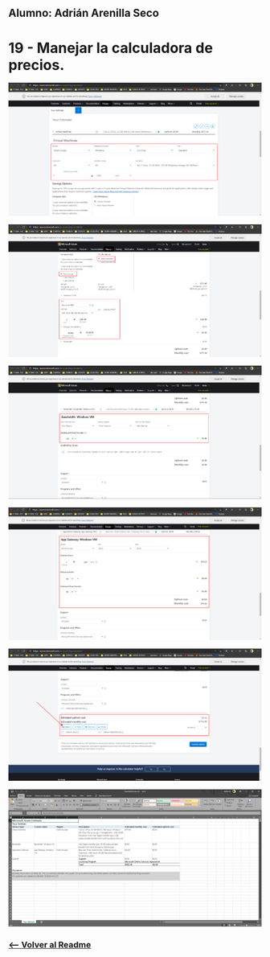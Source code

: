 ## Alumno: Adrián Arenilla Seco

# 19 - Manejar la calculadora de precios.

![](Evidencias/19a-AzurePricingCalculator.png)

![](Evidencias/19b-AzurePricingCalculator.png)

![](Evidencias/19c-AzurePricingCalculator.png)

![](Evidencias/19d-AzurePricingCalculator.png)

![](Evidencias/19e-AzurePricingCalculator.png)

![](Evidencias/19f-AzurePricingCalculator.png)


### [<-- Volver al Readme](../../readme.md)
